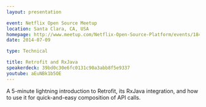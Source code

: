 ```yaml
---
layout: presentation

event: Netflix Open Source Meetup
location: Santa Clara, CA, USA
homepage: http://www.meetup.com/Netflix-Open-Source-Platform/events/184153592/
date: 2014-07-09

type: Technical

title: Retrofit and RxJava
speakerdeck: 39bd0c30e6fc0131c90a3abb8f5e9337
youtube: aEuNBk1b5OE
---
```


A 5-minute lightning introduction to Retrofit, its RxJava integration, and how to use it for quick-and-easy composition of API calls.
